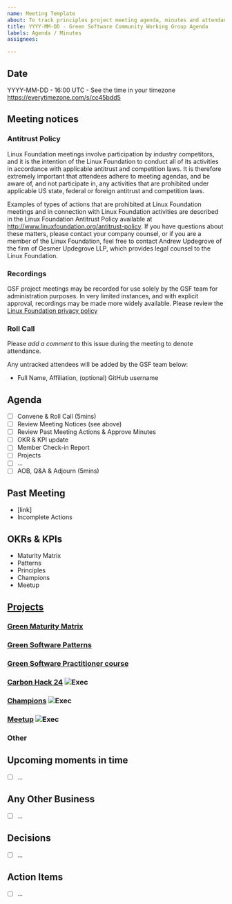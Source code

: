 ```yaml
---
name: Meeting Template
about: To track principles project meeting agenda, minutes and attendance
title: YYYY-MM-DD - Green Software Community Working Group Agenda
labels: Agenda / Minutes
assignees: 

---
```


## Date
YYYY-MM-DD - 16:00 UTC - See the time in your timezone https://everytimezone.com/s/cc45bdd5

## Meeting notices

### Antitrust Policy
Linux Foundation meetings involve participation by industry competitors, and it is the intention of the Linux Foundation to conduct all of its activities in accordance with applicable antitrust and competition laws. It is therefore extremely important that attendees adhere to meeting agendas, and be aware of, and not participate in, any activities that are prohibited under applicable US state, federal or foreign antitrust and competition laws.

Examples of types of actions that are prohibited at Linux Foundation meetings and in connection with Linux Foundation activities are described in the Linux Foundation Antitrust Policy available at http://www.linuxfoundation.org/antitrust-policy. If you have questions about these matters, please contact your company counsel, or if you are a member of the Linux Foundation, feel free to contact Andrew Updegrove of the firm of Gesmer Updegrove LLP, which provides legal counsel to the Linux Foundation.

### Recordings
GSF project meetings may be recorded for use solely by the GSF team for administration purposes. In very limited instances, and with explicit approval, recordings may be made more widely available. Please review the [Linux Foundation privacy policy](https://www.linuxfoundation.org/legal/privacy-policy)

### Roll Call 
Please *add a comment* to this issue during the meeting to denote attendance.

Any untracked attendees will be added by the GSF team below:
- Full Name, Affiliation, (optional) GitHub username

## Agenda
- [ ] Convene & Roll Call (5mins)
- [ ] Review Meeting Notices (see above)
- [ ] Review Past Meeting Actions & Approve Minutes
- [ ] OKR & KPI update
- [ ] Member Check-in Report
- [ ] Projects
- [ ] ...
- [ ] AOB, Q&A & Adjourn (5mins)

## Past Meeting

* [link]
* Incomplete Actions

## OKRs & KPIs

* Maturity Matrix
* Patterns
* Principles
* Champions
* Meetup

## [Projects](https://airtable.com/appVPOiFrCIjAAcvB/shr7sf6OVz6I9gL3L)

### [Green Maturity Matrix](https://github.com/Green-Software-Foundation/oc/issues/46)

### [Green Software Patterns](https://github.com/Green-Software-Foundation/patterns)

### [Green Software Practitioner course](https://github.com/Green-Software-Foundation/learn)

### [Carbon Hack 24](https://github.com/Green-Software-Foundation/carbonhack-event) ![Exec](https://img.shields.io/badge/exec-1A3C5B)

### [Champions](https://github.com/Green-Software-Foundation/speakers) ![Exec](https://img.shields.io/badge/exec-1A3C5B)

### [Meetup](https://github.com/Green-Software-Foundation/meetup) ![Exec](https://img.shields.io/badge/exec-1A3C5B)

### Other

## Upcoming moments in time
- [ ] ...

## Any Other Business
- [ ] ...

## Decisions
- [ ] ...

## Action Items
- [ ] ...
